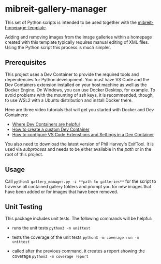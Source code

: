 # mibreit-gallery-manager

This set of Python scripts is intended to be used together with the [mibreit-homepage-template](https://github.com/MichaelBreitung/mibreit-homepage-template). 

Adding and removing images from the image galleries within a homepage created with this template typically requires manual editing of XML files. Using the Python script this process is much simpler.

## Prerequisites

This project uses a Dev Container to provide the required tools and dependencies for Python development. You must have VS Code and the Dev Containers extension installed on your host machine as well as the Docker Engine. On Windows, you can use Docker Desktop, for example. To avoid problems with the mounting of ssh keys, it is recommended, though, to use WSL2 with a Ubuntu distribution and install Docker there.

Here are three video tutorials that will get you started with Docker and Dev Containers:
- [Where Dev Containers are helpful](https://youtu.be/9F-jbT-pHkg?si=yW4RThXZNC0SMIyl)
- [How to create a custom Dev Container](https://youtu.be/7P0pTECkiN8?si=51YPKbUzL7OlAs80)
- [How to configure VS Code Extenstions and Settings in a Dev Container](https://youtu.be/W84R1CxtF0c?si=YBhBRzKk1lgCKEyz)

You also need to download the latest version of Phil Harvey's ExifTool. It is used via *subprocess* and needs to be either available in the *path* or in the root of this project.

## Usage

Call ``python3 gallery_manager.py -i **path to galleries**`` for the script to traverse all contained gallery folders and prompt you for new images that have been added or for images that have been removed.

## Unit Testing

This package includes unit tests. The following commands will be helpful:

- runs the unit tests 
``python3 -m unittest``

- tests the coverage of the unit tests
``python3 -m coverage run -m unittest``

- called after the previous command, it creates a report showing the coverage
``python3 -m coverage report``
